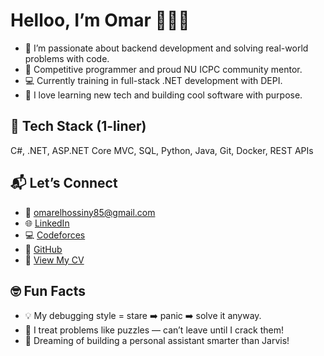 # Helloo, I’m Omar 👨‍💻✨

- 🧠 I’m passionate about backend development and solving real-world problems with code.  
- 🧩 Competitive programmer and proud NU ICPC community mentor.  
- 💻 Currently training in full-stack .NET development with DEPI.  
- 🚀 I love learning new tech and building cool software with purpose.

## 🧰 Tech Stack (1-liner)
C#, .NET, ASP.NET Core MVC, SQL, Python, Java, Git, Docker, REST APIs

## 📬 Let’s Connect
- 📧 omarelhossiny85@gmail.com  
- 🌐 [LinkedIn](https://www.linkedin.com/in/omar-elhossiny-530553261)  
- 💻 [Codeforces](https://codeforces.com/profile/omarelhosany3)  
- 📁 [GitHub](https://github.com/omar-28-2)
- 📄 [View My CV](https://drive.google.com/file/d/1-xUvxjWyGOz8rEJVQGzwvMZUQXkkX6Vo/view?usp=sharing)


## 🤓 Fun Facts
- 💡 My debugging style = stare ➡️ panic ➡️ solve it anyway.  
- 🧩 I treat problems like puzzles — can’t leave until I crack them!  
- 🧠 Dreaming of building a personal assistant smarter than Jarvis!

